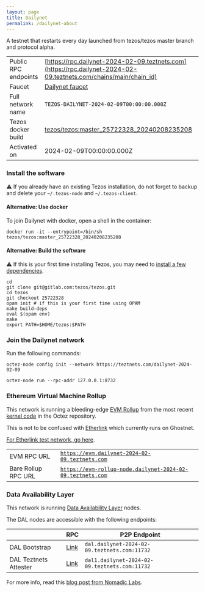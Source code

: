 ```yaml
---
layout: page
title: Dailynet
permalink: /dailynet-about
---
```


A testnet that restarts every day launched from tezos/tezos master branch and protocol alpha.

| | |
|-------|---------------------|
| Public RPC endpoints | [https://rpc.dailynet-2024-02-09.teztnets.com](https://rpc.dailynet-2024-02-09.teztnets.com/chains/main/chain_id)<br/> |
| Faucet | [Dailynet faucet](https://faucet.dailynet-2024-02-09.teztnets.com) |
| Full network name | `TEZOS-DAILYNET-2024-02-09T00:00:00.000Z` |
| Tezos docker build | [tezos/tezos:master_25722328_20240208235208](https://hub.docker.com/r/tezos/tezos/tags?page=1&ordering=last_updated&name=master_25722328_20240208235208) |
| Activated on | 2024-02-09T00:00:00.000Z |





### Install the software

⚠️  If you already have an existing Tezos installation, do not forget to backup and delete your `~/.tezos-node` and `~/.tezos-client`.



#### Alternative: Use docker

To join Dailynet with docker, open a shell in the container:

```
docker run -it --entrypoint=/bin/sh tezos/tezos:master_25722328_20240208235208
```

#### Alternative: Build the software

⚠️  If this is your first time installing Tezos, you may need to [install a few dependencies](https://tezos.gitlab.io/introduction/howtoget.html#setting-up-the-development-environment-from-scratch).

```
cd
git clone git@gitlab.com:tezos/tezos.git
cd tezos
git checkout 25722328
opam init # if this is your first time using OPAM
make build-deps
eval $(opam env)
make
export PATH=$HOME/tezos:$PATH
```

### Join the Dailynet network

Run the following commands:

```
octez-node config init --network https://teztnets.com/dailynet-2024-02-09

octez-node run --rpc-addr 127.0.0.1:8732
```


### Ethereum Virtual Machine Rollup

This network is running a bleeding-edge [EVM Rollup](https://docs.etherlink.com/welcome/what-is-etherlink) from the most recent [kernel code](https://gitlab.com/tezos/tezos/-/tree/master/etherlink) in the Octez repository.

This is not to be confused with [Etherlink](https://docs.etherlink.com/get-started/connect-your-wallet-to-etherlink) which currently runs on Ghostnet.

[For Etherlink test network, go here](https://docs.etherlink.com/get-started/connect-your-wallet-to-etherlink).

| | |
|-------|---------------------|
| EVM RPC URL | [`https://evm.dailynet-2024-02-09.teztnets.com`](https://evm.dailynet-2024-02-09.teztnets.com) |
| Bare Rollup RPC URL | [`https://evm-rollup-node.dailynet-2024-02-09.teztnets.com`](https://evm-rollup-node.dailynet-2024-02-09.teztnets.com/global/block/head) |




### Data Availability Layer

This network is running [Data Availability Layer](https://tezos.gitlab.io/shell/dal.html) nodes.


The DAL nodes are accessible with the following endpoints:

| | RPC | P2P Endpoint |
|------------|---------|--------------|
| DAL Bootstrap | [Link](https://dal-bootstrap-rpc.dailynet-2024-02-09.teztnets.com/p2p/gossipsub/scores) | `dal.dailynet-2024-02-09.teztnets.com:11732` |
| DAL Teztnets Attester | [Link](https://dal-attester-rpc.dailynet-2024-02-09.teztnets.com/p2p/gossipsub/scores) | `dal1.dailynet-2024-02-09.teztnets.com:11732` |


For more info, read this [blog post from Nomadic Labs](https://research-development.nomadic-labs.com/data-availability-layer-tezos.html).



